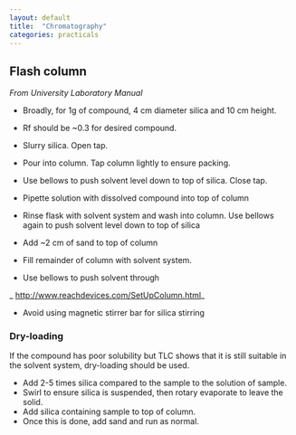 ```yaml
---
layout: default
title:  "Chromatography"
categories: practicals
---
```


## Flash column
_From University Laboratory Manual_

- Broadly, for 1g of compound, 4 cm diameter silica and 10 cm height. 
- Rf should be ~0.3 for desired compound. 

- Slurry silica. Open tap. 
- Pour into column. Tap column lightly to ensure packing. 
- Use bellows to push solvent level down to top of silica. Close tap. 
- Pipette solution with dissolved compound into top of column
- Rinse flask with solvent system and wash into column. Use bellows again to push solvent level down to top of silica
- Add ~2 cm of sand to top of column
- Fill remainder of column with solvent system.
- Use bellows to push solvent through 

_ http://www.reachdevices.com/SetUpColumn.html_

- Avoid using magnetic stirrer bar for silica stirring

### Dry-loading
If the compound has poor solubility but TLC shows that it is still suitable in the solvent system, dry-loading should be used.
- Add 2-5 times silica compared to the sample to the solution of sample.
- Swirl to ensure silica is suspended, then rotary evaporate to leave the solid. 
- Add silica containing sample to top of column.
- Once this is done, add sand and run as normal. 